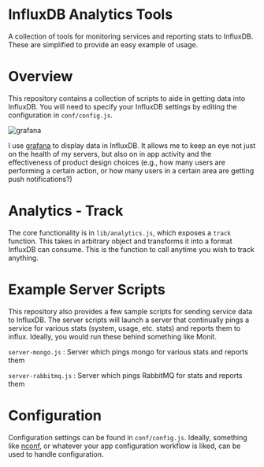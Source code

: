 # InfluxDB Analytics Tools
A collection of tools for monitoring services and reporting stats to InfluxDB. These are simplified to provide an easy example of usage.

# Overview
This repository contains a collection of scripts to aide in getting data into InfluxDB. You will need to specify your InfluxDB settings by editing the configuration in `conf/config.js`.

![grafana](https://vasir-assets.s3.amazonaws.com/influxanalytics/grafana-warroom.png)

I use [grafana](http://grafana.org/) to display data in InfluxDB. It allows me to keep an eye not just on the health of my servers, but also on in app activity and the effectiveness of product design choices (e.g., how many users are performing a certain action, or how many users in a certain area are getting push notifications?)

# Analytics - Track
The core functionality is in `lib/analytics.js`, which exposes a `track` function. This takes in arbitrary object and transforms it into a format InfluxDB can consume. This is the function to call anytime you wish to track anything. 

# Example Server Scripts
This repository also provides a few sample scripts for sending service data to InfluxDB. The server scripts will launch a server that continually pings a service for various stats (system, usage, etc. stats) and reports them to influx. Ideally, you would run these behind something like Monit.

`server-mongo.js` : Server which pings mongo for various stats and reports them

`server-rabbitmq.js` : Server which pings RabbitMQ for stats and reports them

# Configuration
Configuration settings can be found in `conf/config.js`. Ideally, something like [nconf](https://github.com/flatiron/nconf), or whatever your app configuration workflow is liked, can be used to handle configuration.

